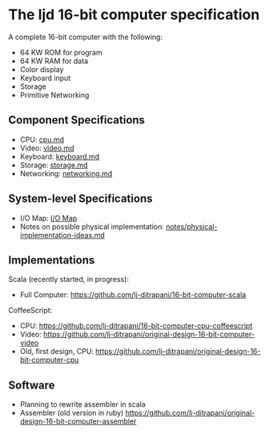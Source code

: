 <!-- =============================================================== -->
The ljd 16-bit computer specification
=====================================

A complete 16-bit computer
with the following:
- 64 KW ROM for program
- 64 KW RAM for data
- Color display
- Keyboard input
- Storage
- Primitive Networking


Component Specifications
------------------------

- CPU:  [cpu.md](cpu.md)
- Video:  [video.md](video.md)
- Keyboard:  [keyboard.md](keyboard.md)
- Storage:  [storage.md](storage.md)
- Networking:  [networking.md](networking.md)


System-level Specifications
---------------------------

- I/O Map:  [I/O Map](IO-map.txt)
- Notes on possible physical implementation:
  [notes/physical-implementation-ideas.md](notes/physical-implementation-ideas.md)


Implementations
---------------

Scala (recently started, in progress):
- Full Computer: <https://github.com/lj-ditrapani/16-bit-computer-scala>

CoffeeScript:
- CPU: <https://github.com/lj-ditrapani/16-bit-computer-cpu-coffeescript>
- Video: <https://github.com/lj-ditrapani/original-design-16-bit-computer-video>
- Old, first design, CPU: <https://github.com/lj-ditrapani/original-design-16-bit-computer-cpu>


Software
--------

- Planning to rewrite assembler in scala
- Assembler (old version in ruby) <https://github.com/lj-ditrapani/original-design-16-bit-computer-assembler>
